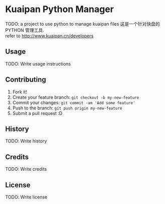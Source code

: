 # Kuaipan Python Manager

TODO: a project to use python to manage kuaipan files
这是一个针对快盘的PYTHON 管理工具.  
refer to http://www.kuaipan.cn/developers

## Usage

TODO: Write usage instructions

## Contributing

1. Fork it!
2. Create your feature branch: `git checkout -b my-new-feature`
3. Commit your changes: `git commit -am 'Add some feature'`
4. Push to the branch: `git push origin my-new-feature`
5. Submit a pull request :D

## History

TODO: Write history

## Credits

TODO: Write credits

## License

TODO: Write license
